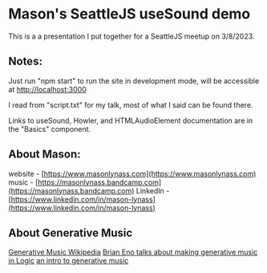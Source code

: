 # Mason's SeattleJS useSound demo

This is a a presentation I put together for a SeattleJS meetup on 3/8/2023.

## Notes:

Just run "npm start" to run the site in development mode, will be accessible at [http://localhost:3000](http://localhost:3000)

I read from "script.txt" for my talk, most of what I said can be found there.

Links to useSound, Howler, and HTMLAudioElement documentation are in the "Basics" component.

## About Mason:

website - [https://www.masonlynass.com](https://www.masonlynass.com)
music - [https://masonlynass.bandcamp.com](https://masonlynass.bandcamp.com)
LinkedIn - [https://www.linkedin.com/in/mason-lynass](https://www.linkedin.com/in/mason-lynass)

## About Generative Music

[Generative Music Wikipedia](https://en.wikipedia.org/wiki/Generative_music)
[Brian Eno talks about making generative music in Logic](https://youtu.be/cv7epY75Wa0?t=525)
[an intro to generative music](https://medium.com/@alexbainter/introduction-to-generative-music-91e00e4dba11)

